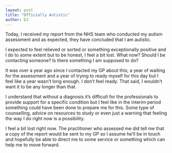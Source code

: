 ```yaml
---
layout: post
title: "Officially Autistic"
author: DJ
---
```


Today, I received my report from the NHS team who conducted my autism assessment and as expected, they have concluded that I am autistic.

I expected to feel relieved or sorted or something exceptionally positive and I do to some extent but to be honest, I feel a bit lost. What now? Should I be contacting someone? Is there something I am supposed to do?

It was over a year ago since I contacted my GP about this; a year of waiting for the assessment and a year of trying to ready myself for this day but I feel like a year wasn’t long enough. I don’t feel ready. That said, I wouldn’t want it to be any longer than that.

I understand that without a diagnosis it’s difficult for the professionals to provide support for a specific condition but I feel like in the interim period something could have been done to prepare me for this. Some type of counselling, advice on resources to study or even just a warning that feeling the way I do right now is a possibility.

I feel a bit lost right now. The practitioner who assessed me did tell me that a copy of the report would be sent to my GP so I assume he’ll be in touch and hopefully be able to direct me to some service or something which can help me to move forward.
